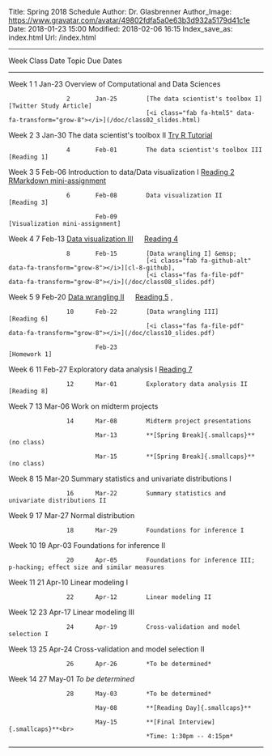Title: Spring 2018 Schedule
Author: Dr. Glasbrenner
Author_Image: https://www.gravatar.com/avatar/49802fdfa5a0e63b3d932a5179d41c1e
Date: 2018-01-23 15:00
Modified: 2018-02-06 16:15
Index_save_as: index.html
Url: /index.html

-----------------------------------------------------------------------------------------------------------------------------------------------------------------
Week                Class   Date          Topic                                                                                   Due Dates
------------------- ------- ------------- --------------------------------------------------------------------------------------- -------------------------------
Week 1              1       Jan-23        Overview of Computational and Data Sciences

                    2       Jan-25        [The data scientist's toolbox I]                                                        [Twitter Study Article]
                                          [<i class="fab fa-html5" data-fa-transform="grow-8"></i>](/doc/class02_slides.html)

Week 2              3       Jan-30        The data scientist's toolbox II                                                         [Try R Tutorial]

                    4       Feb-01        The data scientist's toolbox III                                                        [Reading 1]

Week 3              5       Feb-06        Introduction to data/Data visualization I                                               [Reading 2]<br>
                                                                                                                                  [RMarkdown mini-assignment]

                    6       Feb-08        Data visualization II                                                                   [Reading 3]
                    
                            Feb-09                                                                                                [Visualization mini-assignment]

Week 4              7       Feb-13        [Data visualization III] &emsp;                                                         [Reading 4]
                                          [<i class="fas fa-file-pdf" data-fa-transform="grow-8"></i>](/doc/class07_slides.pdf)

                    8       Feb-15        [Data wrangling I] &emsp;
                                          [<i class="fab fa-github-alt" data-fa-transform="grow-8"></i>][cl-8-github], 
                                          [<i class="fas fa-file-pdf" data-fa-transform="grow-8"></i>](/doc/class08_slides.pdf)

Week 5              9       Feb-20        [Data wrangling II] &emsp;                                                              [Reading 5]
                                          [<i class="fab fa-github-alt" data-fa-transform="grow-8"></i>][cl-8-github], 
                                          [<i class="fas fa-file-pdf" data-fa-transform="grow-8"></i>](/doc/class09_slides.pdf)

                    10      Feb-22        [Data wrangling III]                                                                    [Reading 6]
                                          [<i class="fas fa-file-pdf" data-fa-transform="grow-8"></i>](/doc/class10_slides.pdf)
                    
                            Feb-23                                                                                                [Homework 1]

Week 6              11      Feb-27        Exploratory data analysis I                                                             [Reading 7]

                    12      Mar-01        Exploratory data analysis II                                                            [Reading 8]

Week 7              13      Mar-06        Work on midterm projects

                    14      Mar-08        Midterm project presentations

                            Mar-13        **[Spring Break]{.smallcaps}** (no class)

                            Mar-15        **[Spring Break]{.smallcaps}** (no class)

Week 8              15      Mar-20        Summary statistics and univariate distributions I

                    16      Mar-22        Summary statistics and univariate distributions II

Week 9              17      Mar-27        Normal distribution

                    18      Mar-29        Foundations for inference I

Week 10             19      Apr-03        Foundations for inference II

                    20      Apr-05        Foundations for inference III; p-hacking; effect size and similar measures

Week 11             21      Apr-10        Linear modeling I

                    22      Apr-12        Linear modeling II

Week 12             23      Apr-17        Linear modeling III

                    24      Apr-19        Cross-validation and model selection I

Week 13             25      Apr-24        Cross-validation and model selection II

                    26      Apr-26        *To be determined*

Week 14             27      May-01        *To be determined*

                    28      May-03        *To be determined*

                            May-08        **[Reading Day]{.smallcaps}**

                            May-15        **[Final Interview]{.smallcaps}**<br>
                                          *Time: 1:30pm -- 4:15pm*
-----------------------------------------------------------------------------------------------------------------------------------------------------------------

[Reading 1]:                      /assignments/reading-1/
[Reading 2]:                      /assignments/reading-2/
[Reading 3]:                      /assignments/reading-3/
[Reading 4]:                      /assignments/reading-4/
[Reading 5]:                      /assignments/reading-5/
[Reading 6]:                      /assignments/reading-6/
[Reading 7]:                      /assignments/reading-7/
[Reading 8]:                      /assignments/reading-8/
[Homework 1]:                     /assignments/homework-1/
[Try R Tutorial]:                 /assignments/try-r-tutorial-mini-assignment/
[Twitter Study Article]:          /assignments/introductions-and-twitter-election-mini-assignment/
[RMarkdown mini-assignment]:      /assignments/rmarkdown-mini-assignment/
[Visualization mini-assignment]:  /assignments/visualization-mini-assignment/
[The data scientist's toolbox I]: /materials/class-2/ 
[Data visualization III]:         /materials/class-7/
[Data wrangling I]:               /materials/class-8/
[Data wrangling II]:              /materials/class-9/
[Data wrangling III]:             /materials/class-10/
[cl-8-github]:                    https://classroom.github.com/a/xku1H3sP
